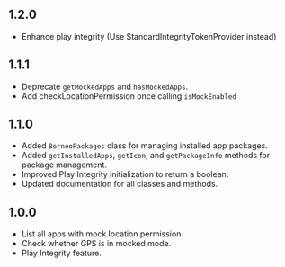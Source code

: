 ## 1.2.0
* Enhance play integrity (Use StandardIntegrityTokenProvider instead)

## 1.1.1
* Deprecate `getMockedApps` and `hasMockedApps`.
* Add checkLocationPermission once calling `isMockEnabled`

## 1.1.0
* Added `BorneoPackages` class for managing installed app packages.
* Added `getInstalledApps`, `getIcon`, and `getPackageInfo` methods for package management.
* Improved Play Integrity initialization to return a boolean.
* Updated documentation for all classes and methods.

## 1.0.0
* List all apps with mock location permission.
* Check whether GPS is in mocked mode.
* Play Integrity feature.

